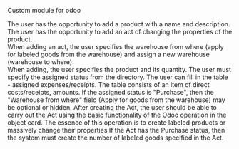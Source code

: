 Custom module for odoo

The user has the opportunity to add a product with a name and description. 
The user has the opportunity to add an act of changing the properties of the product.  
When adding an act, the user specifies the warehouse from where (apply for labeled goods from the warehouse) and assign a new warehouse (warehouse to where).  
When adding, the user specifies the product and its quantity. 
The user must specify the assigned status from the directory. 
The user can fill in the table - assigned expenses/receipts. The table consists of an item of direct costs/receipts, amounts. 
If the assigned status is "Purchase", then the "Warehouse from where" field (Apply for goods from the warehouse) may be optional or hidden. 
After creating the Act, the user should be able to carry out the Act using the basic functionality of the Odoo operation in the object card. The essence of this operation is to create labeled products or massively change their properties 
If the Act has the Purchase status, then the system must create the number of labeled goods specified in the Act.
